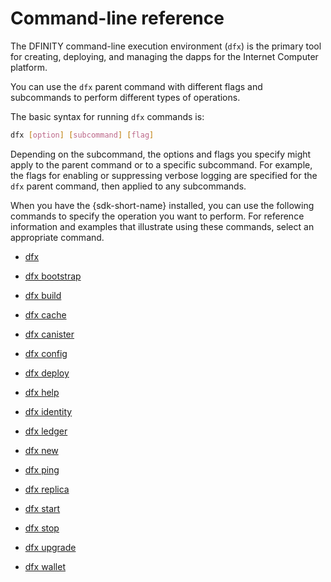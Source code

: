 # Command-line reference

The DFINITY command-line execution environment (`dfx`) is the primary tool for creating, deploying, and managing the dapps for the Internet Computer platform.

You can use the `dfx` parent command with different flags and subcommands to perform different types of operations.

The basic syntax for running `dfx` commands is:

``` bash
dfx [option] [subcommand] [flag]
```

Depending on the subcommand, the options and flags you specify might apply to the parent command or to a specific subcommand. For example, the flags for enabling or suppressing verbose logging are specified for the `dfx` parent command, then applied to any subcommands.

When you have the {sdk-short-name} installed, you can use the following commands to specify the operation you want to perform. For reference information and examples that illustrate using these commands, select an appropriate command.

-   [dfx](dfx-parent)

-   [dfx bootstrap](dfx-bootstrap)

-   [dfx build](dfx-build)

-   [dfx cache](dfx-cache)

-   [dfx canister](dfx-canister)

-   [dfx config](dfx-config)

-   [dfx deploy](dfx-deploy)

-   [dfx help](dfx-help)

-   [dfx identity](dfx-identity)

-   [dfx ledger](dfx-ledger)

-   [dfx new](dfx-new)

-   [dfx ping](dfx-ping)

-   [dfx replica](dfx-replica)

-   [dfx start](dfx-start)

-   [dfx stop](dfx-stop)

-   [dfx upgrade](dfx-upgrade)

-   [dfx wallet](dfx-wallet)
